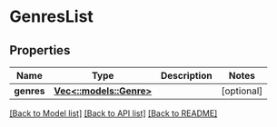 # GenresList

## Properties

Name | Type | Description | Notes
------------ | ------------- | ------------- | -------------
**genres** | [**Vec<::models::Genre>**](Genre.md) |  | [optional] 

[[Back to Model list]](../README.md#documentation-for-models) [[Back to API list]](../README.md#documentation-for-api-endpoints) [[Back to README]](../README.md)


